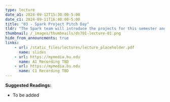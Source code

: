 ```yaml
---
type: lecture
date_a1: 2024-09-12T15:30:00-5:00
date_c1: 2024-09-11T16:40:00-5:00
title: "03 - Spark Project Pitch Day"
tldr: "The Spark team will introduce the projects for this semester and what the selection process is."
thumbnail: /_images/thumbnails/ds701-lecture-01.png
hide_from_announcments: true
links: 
    - url: /static_files/lectures/lecture_placeholder.pdf
      name: slides
    - url: https://mymedia.bu.edu
      name: A1 Recording TBD
    - url: https://mymedia.bu.edu
      name: C1 Recording TBD
---
```


**Suggested Readings:**
- To be added

